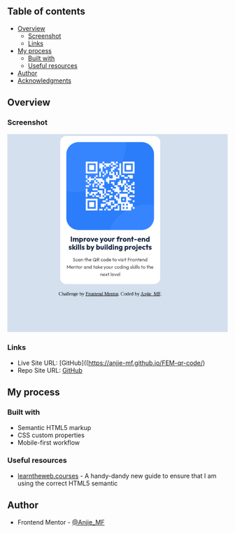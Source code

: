 ## Table of contents

- [Overview](#overview)
  - [Screenshot](#screenshot)
  - [Links](#links)
- [My process](#my-process)
  - [Built with](#built-with)
  - [Useful resources](#useful-resources)
- [Author](#author)
- [Acknowledgments](#acknowledgments)


## Overview

### Screenshot

![CheckMeOut](images/Screenshot%202024-01-18%202.09.28%20PM.png)

### Links

- Live Site URL: [GitHub]((https://anjie-mf.github.io/FEM-qr-code/)
- Repo Site URL: [GitHub](https://github.com/Anjie-MF/FEM-qr-code)

## My process

### Built with

- Semantic HTML5 markup
- CSS custom properties
- Mobile-first workflow

### Useful resources

- [learntheweb.courses](https://learntheweb.courses/topics/html-semantics-cheat-sheet/) - A handy-dandy new guide to ensure that I am using the correct HTML5 semantic

## Author

- Frontend Mentor - [@Anjie_MF](https://www.frontendmentor.io/profile/yourusername)

